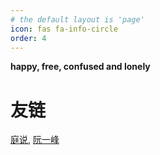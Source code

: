 ```yaml
---
# the default layout is 'page'
icon: fas fa-info-circle
order: 4
---
```


**happy, free, confused and lonely**

# 友链
[庭说](https://www.tingtalk.me/), 
[阮一峰](https://www.ruanyifeng.com/blog/)
